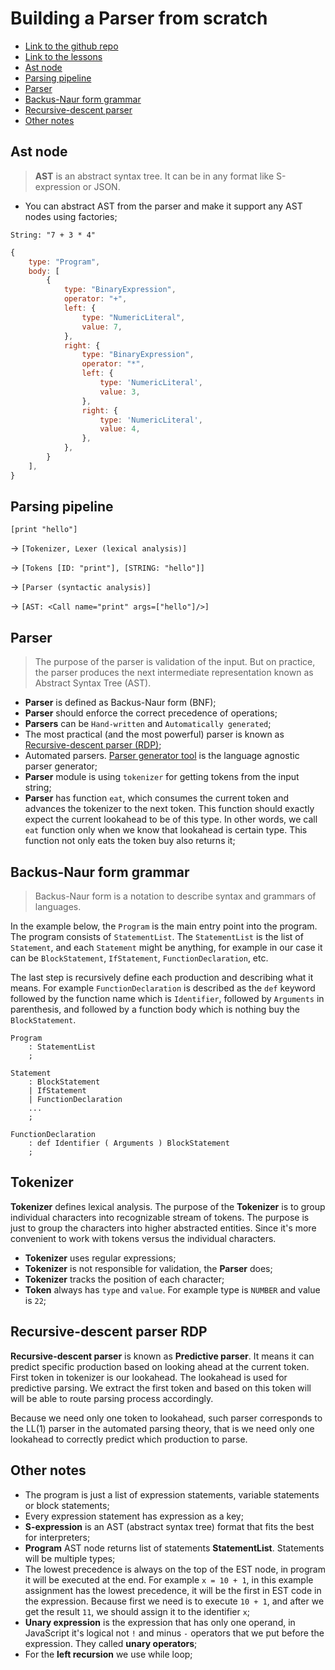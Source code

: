 # Building a Parser from scratch

- [Link to the github repo](https://github.com/DmitrySoshnikov/letter-rdp-source)
- [Link to the lessons](https://www.udemy.com/course/parser-from-scratch)
- [Ast node](#ast-node)
- [Parsing pipeline](#parsing-pipeline)
- [Parser](#parser)
- [Backus-Naur form grammar](#backus-naur-form-grammar)
- [Recursive-descent parser](#recursive-descent-parser-rdp)
- [Other notes](#other-notes)

## Ast node

> **AST** is an abstract syntax tree. It can be in any format like S-expression or JSON.

- You can abstract AST from the parser and make it support any AST nodes using factories;

```
String: "7 + 3 * 4"
```

```js
{
    type: "Program",
    body: [
        {
            type: "BinaryExpression",
            operator: "+",
            left: {
                type: "NumericLiteral",
                value: 7,
            },
            right: {
                type: "BinaryExpression",
                operator: "*",
                left: {
                    type: 'NumericLiteral',
                    value: 3,
                },
                right: {
                    type: 'NumericLiteral',
                    value: 4,
                },
            },
        }
    ],
}
```

## Parsing pipeline

`[print "hello"]`

-> `[Tokenizer, Lexer (lexical analysis)]`

-> `[Tokens [ID: "print"], [STRING: "hello"]]`

-> `[Parser (syntactic analysis)]`

-> `[AST: <Call name="print" args=["hello"]/>]`

## Parser

> The purpose of the parser is validation of the input. But on practice, the parser produces the next intermediate representation known as Abstract Syntax Tree (AST).

- **Parser** is defined as Backus-Naur form (BNF);
- **Parser** should enforce the correct precedence of operations;
- **Parsers** can be `Hand-written` and `Automatically generated`;
- The most practical (and the most powerful) parser is known as [Recursive-descent parser (RDP)](#recursive-descent-parser-rdp);
- Automated parsers. [Parser generator tool](https://github.com/dmitrysoshnikov/syntax) is the language agnostic parser generator;
- **Parser** module is using `tokenizer` for getting tokens from the input string;
- **Parser** has function `eat`, which consumes the current token and advances the tokenizer to the next token. This function should exactly expect the current lookahead to be of this type. In other words, we call `eat` function only when we know that lookahead is certain type. This function not only eats the token buy also returns it;

## Backus-Naur form grammar

> Backus-Naur form is a notation to describe syntax and grammars of languages.

In the example below, the `Program` is the main entry point into the program. The program consists of `StatementList`. The `StatementList` is the list of `Statement`, and each `Statement` might be anything, for example in our case it can be `BlockStatement`, `IfStatement`, `FunctionDeclaration`, etc.

The last step is recursively define each production and describing what it means. For example `FunctionDeclaration` is described as the `def` keyword followed by the function name which is `Identifier`, followed by `Arguments` in parenthesis, and followed by a function body which is nothing buy the `BlockStatement`.

```
Program
    : StatementList
    ;

Statement
    : BlockStatement
    | IfStatement
    | FunctionDeclaration
    ...
    ;

FunctionDeclaration
    : def Identifier ( Arguments ) BlockStatement
    ;
```

## Tokenizer

**Tokenizer** defines lexical analysis. The purpose of the **Tokenizer** is to group individual characters into recognizable stream of tokens. The purpose is just to group the characters into higher abstracted entities. Since it's more convenient to work with tokens versus the individual characters.

- **Tokenizer** uses regular expressions;
- **Tokenizer** is not responsible for validation, the **Parser** does;
- **Tokenizer** tracks the position of each character;
- **Token** always has `type` and `value`. For example type is `NUMBER` and value is `22`;

## Recursive-descent parser RDP

**Recursive-descent parser** is known as **Predictive parser**. It means it can predict specific production based on looking ahead at the current token. First token in tokenizer is our lookahead. The lookahead is used for predictive parsing. We extract the first token and based on this token will will be able to route parsing process accordingly.

Because we need only one token to lookahead, such parser corresponds to the LL(1) parser in the automated parsing theory, that is we need only one lookahead to correctly predict which production to parse.

## Other notes

- The program is just a list of expression statements, variable statements or block statements;
- Every expression statement has expression as a key;
- **S-expression** is an AST (abstract syntax tree) format that fits the best for interpreters;
- **Program** AST node returns list of statements **StatementList**. Statements will be multiple types;
- The lowest precedence is always on the top of the EST node, in program it will be executed at the end. For example `x = 10 + 1`, in this example assignment has the lowest precedence, it will be the first in EST code in the expression. Because first we need is to execute `10 + 1`, and after we get the result `11`, we should assign it to the identifier `x`;
- **Unary expression** is the expression that has only one operand, in JavaScript it's logical not `!` and minus `-` operators that we put before the expression. They called **unary operators**;
- For the **left recursion** we use while loop;